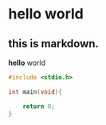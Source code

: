 # hello world

this is markdown.
---

**hello** world

```cpp
#include <stdio.h>

int main(void){

	return 0;
}
```